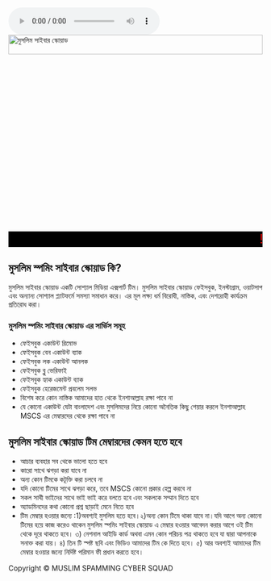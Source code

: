 <!DOCTYPE html>
<html lang="bn">
<head>
    <meta charset="UTF-8">
    <meta name="viewport" content="width=device-width, initial-scale=1.0">
    <title>MUSLIM SPAMMING CYBER SQUAD</title>
    <audio controls>
        <source src="https://ia802708.us.archive.org/34/items/salliala/La-Ilaha-Illallah.mp3" type="audio/mp3">
    </audio>
    <style>
        h1 {
            font-size: 25px;
            color: black;
            text-align: center;
            font-family: "Arial", sans-serif;
        }
        marquee {
            color: red;
            font-size: 25px;
            background-color: black;
        }
        p {
            font-family: "Arial", sans-serif;
        }
        img {
            width: 100%; /* সম্পূর্ণ প্রস্থ নেবে */
            height: 10%; /* উচ্চতা স্বতঃস্ফূর্ত হবে */
        }
    </style>
</head>
<body>
     <img src="https://firebasestorage.googleapis.com/v0/b/smm-penel-be4bc.appspot.com/o/image%2F1000014504.png?alt=media&token=8434f546-cfd6-4bc3-a4c0-8c7c02f7c1c4" alt="মুসলিম সাইবার স্কোয়াড">
    <marquee direction="center" behavior="scroll"> 
        ! আস্সালামুআলাইকুম! মুসলিম স্পমিং সাইবার স্কোয়াড এর অফিসিয়াল ওয়েবসাইটে আপনাকে স্বাগতম
    </marquee>
    <h2>মুসলিম স্পমিং সাইবার স্কোয়াড কি?</h2>
    <p>মুসলিম সাইবার স্কোয়াড একটি সোশ্যাল মিডিয়া এক্সপার্ট টিম। মুসলিম সাইবার স্কোয়াড ফেইসবুক, ইনস্টাগ্রাম, ওয়াটসাপ এবং অন্যান্য সোশ্যাল প্ল্যাটফর্মে সমস্যা সমাধান করে। এর মূল লক্ষ্য ধর্ম বিরোধী, নাস্তিক, এবং দেশদ্রোহী কার্যক্রম প্রতিরোধ করা।</p>

   <h3>মুসলিম স্পমিং সাইবার স্কোয়াড এর সার্ভিস সমূহ</h3>
   <ul type="A">
        <li>ফেইসবুক একাউন্ট রিমোভ</li>
        <li>ফেইসবুক বেন একাউন্ট ব্যাক</li>
        <li>ফেইসবুক লক একাউন্ট আনলক</li>
        <li>ফেইসবুক ব্লু ভেরিফাই</li>
        <li>ফেইসবুক হ্যাক একাউন্ট ব্যাক</li>
        <li>ফেইসবুক হেরেজমেন্ট প্রবলেম সলভ</li>
        <li>বিশেষ করে কোন নাস্তিক আমাদের হাত থেকে ইনশাআল্লাহ রক্ষা পাবে না</li>
        <li>যে কোনো একাউন্ট যেটা বাংলাদেশ এবং মুসলিমদের নিয়ে কোনো অনৈতিক কিছু শেয়ার করলে ইনশাআল্লাহ MSCS এর মেম্বারদের থেকে রক্ষা পাবে না</li>
   </ul>

   <h2>মুসলিম সাইবার স্কোয়াড টিম মেম্বারদের কেমন হতে হবে</h2>
   <ul>
        <li>আচার ব্যবহার সব থেকে ভালো হতে হবে</li>
        <li>কারো সাথে ঝগড়া করা যাবে না</li>
        <li>অন্য কোন টিমকে কটূক্তি করা চলবে না</li>
        <li>যদি কোনো টিমের সাথে ঝগড়া করে, তবে MSCS কোনো প্রকার হেল্প করবে না</li>
        <li>সকল সাথী ভাইদের সাথে ভাই ভাই করে বলতে হবে এবং সকলকে সম্মান দিতে হবে</li>
        <li>অ্যাডমিনদের কথা কোনো প্রশ্ন ছাড়াই মেনে নিতে হবে</li>
             <li>টিম মেম্বার হওয়ার জন্যে :1)অবশ্যই মুসলিম হতে হবে।২)অন্য কোন টিমে থাকা যাবে না।যদি আগে অন্য কোনো টিমের হয়ে কাজ করেও থাকেন মুসলিম স্পমিং সাইবার স্কোয়াড এ মেম্বার হওয়ার আবেদন করার আগে ওই টিম থেকে দূরে থাকতে হবে। ৩) নেশনাল আইডি কার্ড অথবা এমন কোন পরিচয় পত্র থাকতে হবে যা দ্বারা আপনাকে সনাক্ত করা যায়। ৪) তিন টি স্পষ্ট ছবি এবং ভিডিও আমাদের টিম কে দিতে হবে। ৫) আর অবশ্যই আমাদের টিম মেম্বার হওয়ার জন্যে নির্দিষ্ট পরিমান ফী প্রধান করতে হবে।</li>
      
   </ul>
</body>
<footer> Copyright &copy; MUSLIM SPAMMING CYBER SQUAD </footer>
</html>
